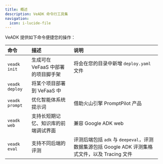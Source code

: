```yaml
---
title: 概述
description: VeADK 命令行工具集
navigation:
  icon: i-lucide-file
---
```


VeADK 提供如下命令便捷您的操作：

| 命令 | 描述 | 说明 |
| :-- | :-- | :-- |
| `veadk init` | 生成可在 VeFaaS 中部署的项目脚手架 | 将会在您的目录中新增 `deploy.yaml` 文件 |
| `veadk deploy` | 将某个项目部署到 VeFaaS 中 | |
| `veadk prompt` | 优化智能体系统提示词 | 借助火山引擎 PromptPilot 产品 |
| `veadk web` | 支持长短期记忆、知识库的前端调试界面 | 兼容 Google ADK web |
| `veadk eval` | 支持不同后端的评测 | 评测后端包括 `adk` 与 `deepeval`，评测数据集源包括 Google ADK 评测集格式文件，以及 Tracing 文件 |
